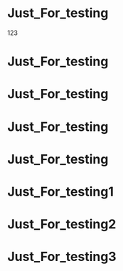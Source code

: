# Just_For_testing
123

# Just_For_testing
# Just_For_testing


# Just_For_testing
# Just_For_testing


# Just_For_testing1
# Just_For_testing2


# Just_For_testing3
